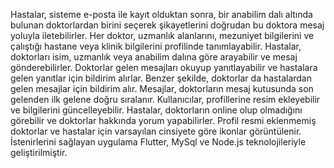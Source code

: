Hastalar, sisteme e-posta ile kayıt olduktan sonra, bir anabilim dalı altında bulunan doktorlardan birini seçerek şikayetlerini doğrudan bu doktora mesaj yoluyla iletebilirler.
Her doktor, uzmanlık alanlarını, mezuniyet bilgilerini ve çalıştığı hastane veya klinik bilgilerini profilinde tanımlayabilir. Hastalar, doktorları isim, uzmanlık veya anabilim dalına göre arayabilir ve mesaj gönderebilirler.
Doktorlar gelen mesajları okuyup yanıtlayabilir ve hastalara gelen yanıtlar için bildirim alırlar. Benzer şekilde, doktorlar da hastalardan gelen mesajlar için bildirim alır. Mesajlar, doktorların mesaj kutusunda son gelenden ilk gelene doğru sıralanır. 
Kullanıcılar, profillerine resim ekleyebilir ve bilgilerini güncelleyebilir. Hastalar, doktorların online olup olmadığını görebilir ve doktorlar hakkında yorum yapabilirler. Profil resmi eklenmemiş doktorlar ve hastalar için varsayılan cinsiyete göre ikonlar görüntülenir.
İstenirlerini sağlayan uygulama Flutter, MySql ve Node.js teknolojileriyle geliştirilmiştir.
